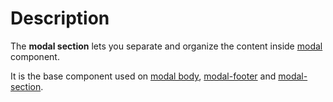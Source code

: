 # Description

The **modal section** lets you separate and organize the content inside [modal](/docs/components/modal) component.

It is the base component used on [modal body](/docs/components/modal-body), [modal-footer](/docs/components/modal-footer) and [modal-section](/docs/components/modal-section).